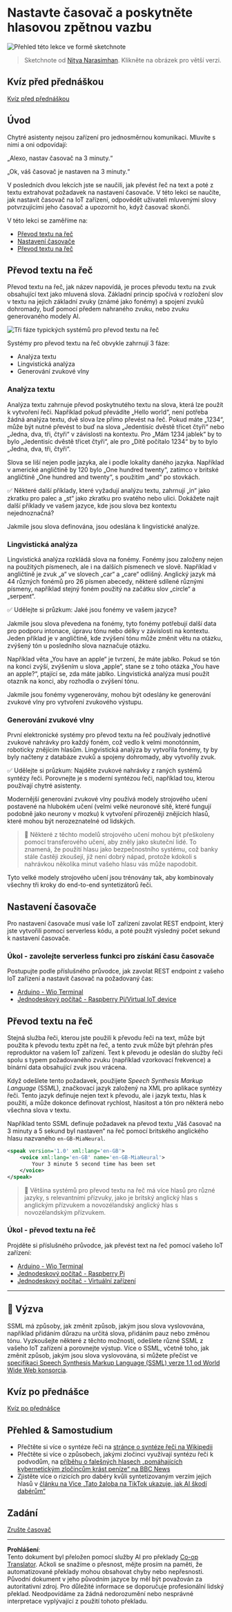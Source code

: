 <!--
CO_OP_TRANSLATOR_METADATA:
{
  "original_hash": "b73fe10ec6b580fba2affb6f6e0a5c4d",
  "translation_date": "2025-08-27T21:09:46+00:00",
  "source_file": "6-consumer/lessons/3-spoken-feedback/README.md",
  "language_code": "cs"
}
-->
# Nastavte časovač a poskytněte hlasovou zpětnou vazbu

![Přehled této lekce ve formě sketchnote](../../../../../translated_images/lesson-23.f38483e1d4df4828990d3f02d60e46c978b075d384ae7cb4f7bab738e107c850.cs.jpg)

> Sketchnote od [Nitya Narasimhan](https://github.com/nitya). Klikněte na obrázek pro větší verzi.

## Kvíz před přednáškou

[Kvíz před přednáškou](https://black-meadow-040d15503.1.azurestaticapps.net/quiz/45)

## Úvod

Chytré asistenty nejsou zařízení pro jednosměrnou komunikaci. Mluvíte s nimi a oni odpovídají:

„Alexo, nastav časovač na 3 minuty.“

„Ok, váš časovač je nastaven na 3 minuty.“

V posledních dvou lekcích jste se naučili, jak převést řeč na text a poté z textu extrahovat požadavek na nastavení časovače. V této lekci se naučíte, jak nastavit časovač na IoT zařízení, odpovědět uživateli mluvenými slovy potvrzujícími jeho časovač a upozornit ho, když časovač skončí.

V této lekci se zaměříme na:

* [Převod textu na řeč](../../../../../6-consumer/lessons/3-spoken-feedback)
* [Nastavení časovače](../../../../../6-consumer/lessons/3-spoken-feedback)
* [Převod textu na řeč](../../../../../6-consumer/lessons/3-spoken-feedback)

## Převod textu na řeč

Převod textu na řeč, jak název napovídá, je proces převodu textu na zvuk obsahující text jako mluvená slova. Základní princip spočívá v rozložení slov v textu na jejich základní zvuky (známé jako fonémy) a spojení zvuků dohromady, buď pomocí předem nahraného zvuku, nebo zvuku generovaného modely AI.

![Tři fáze typických systémů pro převod textu na řeč](../../../../../translated_images/tts-overview.193843cf3f5ee09f8b3371a9fdaeb0f116698a07ca69daaa77158da4800e5453.cs.png)

Systémy pro převod textu na řeč obvykle zahrnují 3 fáze:

* Analýza textu
* Lingvistická analýza
* Generování zvukové vlny

### Analýza textu

Analýza textu zahrnuje převod poskytnutého textu na slova, která lze použít k vytvoření řeči. Například pokud převádíte „Hello world“, není potřeba žádná analýza textu, dvě slova lze přímo převést na řeč. Pokud máte „1234“, může být nutné převést to buď na slova „Jedentisíc dvěstě třicet čtyři“ nebo „Jedna, dva, tři, čtyři“ v závislosti na kontextu. Pro „Mám 1234 jablek“ by to bylo „Jedentisíc dvěstě třicet čtyři“, ale pro „Dítě počítalo 1234“ by to bylo „Jedna, dva, tři, čtyři“.

Slova se liší nejen podle jazyka, ale i podle lokality daného jazyka. Například v americké angličtině by 120 bylo „One hundred twenty“, zatímco v britské angličtině „One hundred and twenty“, s použitím „and“ po stovkách.

✅ Některé další příklady, které vyžadují analýzu textu, zahrnují „in“ jako zkratku pro palec a „st“ jako zkratku pro svatého nebo ulici. Dokážete najít další příklady ve vašem jazyce, kde jsou slova bez kontextu nejednoznačná?

Jakmile jsou slova definována, jsou odeslána k lingvistické analýze.

### Lingvistická analýza

Lingvistická analýza rozkládá slova na fonémy. Fonémy jsou založeny nejen na použitých písmenech, ale i na dalších písmenech ve slově. Například v angličtině je zvuk „a“ ve slovech „car“ a „care“ odlišný. Anglický jazyk má 44 různých fonémů pro 26 písmen abecedy, některé sdílené různými písmeny, například stejný foném použitý na začátku slov „circle“ a „serpent“.

✅ Udělejte si průzkum: Jaké jsou fonémy ve vašem jazyce?

Jakmile jsou slova převedena na fonémy, tyto fonémy potřebují další data pro podporu intonace, úpravu tónu nebo délky v závislosti na kontextu. Jeden příklad je v angličtině, kde zvýšení tónu může změnit větu na otázku, zvýšený tón u posledního slova naznačuje otázku.

Například věta „You have an apple“ je tvrzení, že máte jablko. Pokud se tón na konci zvýší, zvýšením u slova „apple“, stane se z toho otázka „You have an apple?“, ptající se, zda máte jablko. Lingvistická analýza musí použít otazník na konci, aby rozhodla o zvýšení tónu.

Jakmile jsou fonémy vygenerovány, mohou být odeslány ke generování zvukové vlny pro vytvoření zvukového výstupu.

### Generování zvukové vlny

První elektronické systémy pro převod textu na řeč používaly jednotlivé zvukové nahrávky pro každý foném, což vedlo k velmi monotónním, roboticky znějícím hlasům. Lingvistická analýza by vytvořila fonémy, ty by byly načteny z databáze zvuků a spojeny dohromady, aby vytvořily zvuk.

✅ Udělejte si průzkum: Najděte zvukové nahrávky z raných systémů syntézy řeči. Porovnejte je s moderní syntézou řeči, například tou, kterou používají chytré asistenty.

Modernější generování zvukové vlny používá modely strojového učení postavené na hlubokém učení (velmi velké neuronové sítě, které fungují podobně jako neurony v mozku) k vytvoření přirozeněji znějících hlasů, které mohou být nerozeznatelné od lidských.

> 💁 Některé z těchto modelů strojového učení mohou být přeškoleny pomocí transferového učení, aby zněly jako skuteční lidé. To znamená, že použití hlasu jako bezpečnostního systému, což banky stále častěji zkoušejí, již není dobrý nápad, protože kdokoli s nahrávkou několika minut vašeho hlasu vás může napodobit.

Tyto velké modely strojového učení jsou trénovány tak, aby kombinovaly všechny tři kroky do end-to-end syntetizátorů řeči.

## Nastavení časovače

Pro nastavení časovače musí vaše IoT zařízení zavolat REST endpoint, který jste vytvořili pomocí serverless kódu, a poté použít výsledný počet sekund k nastavení časovače.

### Úkol - zavolejte serverless funkci pro získání času časovače

Postupujte podle příslušného průvodce, jak zavolat REST endpoint z vašeho IoT zařízení a nastavit časovač na požadovaný čas:

* [Arduino - Wio Terminal](wio-terminal-set-timer.md)
* [Jednodeskový počítač - Raspberry Pi/Virtual IoT device](single-board-computer-set-timer.md)

## Převod textu na řeč

Stejná služba řeči, kterou jste použili k převodu řeči na text, může být použita k převodu textu zpět na řeč, a tento zvuk může být přehrán přes reproduktor na vašem IoT zařízení. Text k převodu je odeslán do služby řeči spolu s typem požadovaného zvuku (například vzorkovací frekvence) a binární data obsahující zvuk jsou vrácena.

Když odešlete tento požadavek, použijete *Speech Synthesis Markup Language* (SSML), značkovací jazyk založený na XML pro aplikace syntézy řeči. Tento jazyk definuje nejen text k převodu, ale i jazyk textu, hlas k použití, a může dokonce definovat rychlost, hlasitost a tón pro některá nebo všechna slova v textu.

Například tento SSML definuje požadavek na převod textu „Váš časovač na 3 minuty a 5 sekund byl nastaven“ na řeč pomocí britského anglického hlasu nazvaného `en-GB-MiaNeural`.

```xml
<speak version='1.0' xml:lang='en-GB'>
    <voice xml:lang='en-GB' name='en-GB-MiaNeural'>
        Your 3 minute 5 second time has been set
    </voice>
</speak>
```

> 💁 Většina systémů pro převod textu na řeč má více hlasů pro různé jazyky, s relevantními přízvuky, jako je britský anglický hlas s anglickým přízvukem a novozélandský anglický hlas s novozélandským přízvukem.

### Úkol - převod textu na řeč

Projděte si příslušného průvodce, jak převést text na řeč pomocí vašeho IoT zařízení:

* [Arduino - Wio Terminal](wio-terminal-text-to-speech.md)
* [Jednodeskový počítač - Raspberry Pi](pi-text-to-speech.md)
* [Jednodeskový počítač - Virtuální zařízení](virtual-device-text-to-speech.md)

---

## 🚀 Výzva

SSML má způsoby, jak změnit způsob, jakým jsou slova vyslovována, například přidáním důrazu na určitá slova, přidáním pauz nebo změnou tónu. Vyzkoušejte některé z těchto možností, odešlete různé SSML z vašeho IoT zařízení a porovnejte výstup. Více o SSML, včetně toho, jak změnit způsob, jakým jsou slova vyslovována, si můžete přečíst ve [specifikaci Speech Synthesis Markup Language (SSML) verze 1.1 od World Wide Web konsorcia](https://www.w3.org/TR/speech-synthesis11/).

## Kvíz po přednášce

[Kvíz po přednášce](https://black-meadow-040d15503.1.azurestaticapps.net/quiz/46)

## Přehled & Samostudium

* Přečtěte si více o syntéze řeči na [stránce o syntéze řeči na Wikipedii](https://wikipedia.org/wiki/Speech_synthesis)
* Přečtěte si více o způsobech, jakými zločinci využívají syntézu řeči k podvodům, na [příběhu o falešných hlasech „pomáhajících kybernetickým zločincům krást peníze“ na BBC News](https://www.bbc.com/news/technology-48908736)
* Zjistěte více o rizicích pro dabéry kvůli syntetizovaným verzím jejich hlasů v [článku na Vice „Tato žaloba na TikTok ukazuje, jak AI škodí dabérům“](https://www.vice.com/en/article/z3xqwj/this-tiktok-lawsuit-is-highlighting-how-ai-is-screwing-over-voice-actors)

## Zadání

[Zrušte časovač](assignment.md)

---

**Prohlášení**:  
Tento dokument byl přeložen pomocí služby AI pro překlady [Co-op Translator](https://github.com/Azure/co-op-translator). Ačkoli se snažíme o přesnost, mějte prosím na paměti, že automatizované překlady mohou obsahovat chyby nebo nepřesnosti. Původní dokument v jeho původním jazyce by měl být považován za autoritativní zdroj. Pro důležité informace se doporučuje profesionální lidský překlad. Neodpovídáme za žádná nedorozumění nebo nesprávné interpretace vyplývající z použití tohoto překladu.